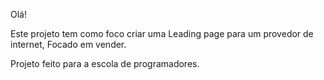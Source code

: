 Olá!

Este projeto tem como foco criar uma Leading page para um provedor de internet, Focado em vender.

Projeto feito para a escola de programadores.
